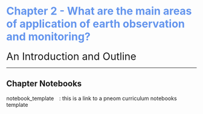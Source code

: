  # <span style="color:cornflowerblue;">Chapter 2 - What are the main areas of application of earth observation and monitoring?</span>

<span style="font-size:20pt">An Introduction and Outline</span>


---


## Chapter Notebooks

notebook_template  [<i class="fa-solid fa-arrow-circle-right" style="margin-left:10px;color:teal;"></i>](notebooks/notebook-template)
: this is a link to a pneom curriculum notebooks template
